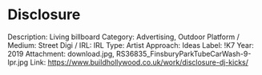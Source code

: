 # Disclosure

Description: Living billboard
Category: Advertising, Outdoor
Platform / Medium: Street
Digi / IRL: IRL
Type: Artist
Approach: Ideas
Label: !K7
Year: 2019
Attachment: download.jpg, RS36835_FinsburyParkTubeCarWash-9-lpr.jpg
Link: https://www.buildhollywood.co.uk/work/disclosure-dj-kicks/